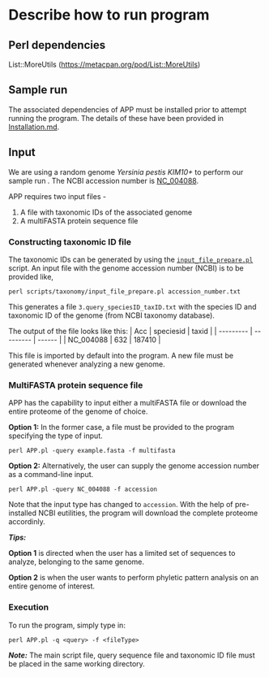 # Describe how to run program

## Perl dependencies
 List::MoreUtils (https://metacpan.org/pod/List::MoreUtils)

## Sample run
The associated dependencies of APP must be installed prior to attempt running the program. The details of these have been provided in [Installation.md](https://github.com/sohamsg90/APP-Alieness-by-Phyletic-Pattern/blob/main/docs/Installation.md). 

## Input
We are using a random genome *Yersinia pestis KIM10+* to perform our sample run . The NCBI accession number is  [NC_004088](https://www.ncbi.nlm.nih.gov/nuccore/NC_004088.1/).

APP requires two input files - 
1. A file with taxonomic IDs of the associated genome
2. A multiFASTA protein sequence file

### Constructing taxonomic ID file

The taxonomic IDs can be generated by using the [`input_file_prepare.pl`](https://github.com/sohamsg90/APP-Alienness-by-Phyletic-Pattern/blob/main/scripts/taxonomy/input_file_prepare.pl) script. An input file with the genome accession number (NCBI) is to be provided like,

`perl scripts/taxonomy/input_file_prepare.pl accession_number.txt`

This generates a file `3.query_speciesID_taxID.txt` with the species ID and taxonomic ID of the genome (from NCBI taxonomy database).

The output of the file looks like this:
| Acc       | speciesid | taxid  |
| --------- | --------- | ------ |
| NC_004088 | 632       | 187410 |

This file is imported by default into the program. A new file must be generated whenever analyzing a new genome.

### MultiFASTA protein sequence file
APP has the capability to input either a multiFASTA file or download the entire proteome of the genome of choice. 

**Option 1:**
In the former case, a file must be provided to the program specifying the type of input.

`perl APP.pl -query example.fasta -f multifasta`

**Option 2:**
Alternatively, the user can supply the genome accession number as a command-line input.

`perl APP.pl -query NC_004088 -f accession`

Note that the input type has changed to `accession`. With the help of pre-installed NCBI eutilities, the program  will download the complete proteome accordinly.

***Tips:***

**Option 1** is directed when the user has a limited set of sequences to analyze, belonging to the same genome.

**Option 2** is when the user wants to perform phyletic pattern analysis on an entire genome of interest.

### Execution
To run the program, simply type in:

`perl APP.pl -q <query> -f <fileType>`

***Note:*** The main script file, query sequence file and taxonomic ID file must be placed in the same working directory.













